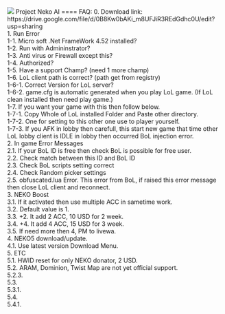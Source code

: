<img src = "http://4.bp.blogspot.com/-t0e9VAfpSWw/U_SkDXVzX_I/AAAAAAAAAio/TNQok13x4tg/s1600/nEko_Banner.jpg">
Project Neko AI
====
FAQ:
0. Download link: https://drive.google.com/file/d/0B8Kw0bAKi_m8UFJiR3REdGdhc0U/edit?usp=sharing <br>
1. Run Error<br>
1-1. Micro soft .Net FrameWork 4.52 installed?<br>
1-2. Run with Admininstrator?<br>
1-3. Anti virus or Firewall except this?<br>
1-4. Authorized?<br>
1-5. Have a support Champ? (need 1 more champ)<br>
1-6. LoL client path is correct? (path get from registry)<br>
1-6-1. Correct Version for LoL server?<br>
1-6-2. game.cfg is automatic generated when you play LoL game. (If LoL clean installed then need play game.)<br>
1-7. If you want your game with this then follow below.<br>
1-7-1. Copy Whole of LoL installed Folder and Paste other directory. <br>
1-7-2. One for setting to this other one use to player yourself.<br>
1-7-3. If you AFK in lobby then carefull, this start new game that time other LoL lobby client is IDLE in lobby then occurred BoL injection error.<br>
2. In game Error Messages<br>
2.1. If your BoL ID is free then check BoL is possible for free user.<br>
2.2. Check match between this ID and BoL ID<br>
2.3. Check BoL scripts setting correct<br>
2.4. Check Random picker settings<br>
2.5. obfuscated.lua Error. This error from BoL, if raised this error message then close LoL client and reconnect.<br>
3. NEKO Boost<br>
3.1. If it activated then use multiple ACC in sametime work.<br>
3.2. Default value is 1.<br>
3.3. +2. It add 2 ACC, 10 USD for 2 week.<br>
3.4. +4. It add 4 ACC, 15 USD for 3 week.<br>
3.5. If need more then 4, PM to livewa.<br>
4. NEKO5 download/update.<br>
4.1. Use latest version Download Menu.<br>
5. ETC<br>
5.1. HWID reset for only NEKO donator, 2 USD.<br>
5.2. ARAM, Dominion, Twist Map are not yet official support.<br>
5.2.3. <br>
5.3. <br>
5.3.1. <br>
5.4. <br>
5.4.1. <br>
